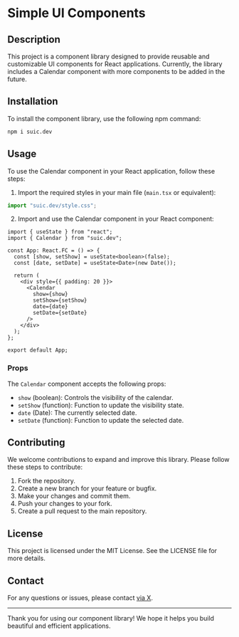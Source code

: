 # Simple UI Components

## Description

This project is a component library designed to provide reusable and customizable UI components for React applications. Currently, the library includes a Calendar component with more components to be added in the future.

## Installation

To install the component library, use the following npm command:

```bash
npm i suic.dev
```

## Usage

To use the Calendar component in your React application, follow these steps:

1. Import the required styles in your main file (`main.tsx` or equivalent):

```typescript
import "suic.dev/style.css";
```

2. Import and use the Calendar component in your React component:

```tsx
import { useState } from "react";
import { Calendar } from "suic.dev";

const App: React.FC = () => {
  const [show, setShow] = useState<boolean>(false);
  const [date, setDate] = useState<Date>(new Date());

  return (
    <div style={{ padding: 20 }}>
      <Calendar
        show={show}
        setShow={setShow}
        date={date}
        setDate={setDate}
      />
    </div>
  );
};

export default App;
```

### Props

The `Calendar` component accepts the following props:

- `show` (boolean): Controls the visibility of the calendar.
- `setShow` (function): Function to update the visibility state.
- `date` (Date): The currently selected date.
- `setDate` (function): Function to update the selected date.

## Contributing

We welcome contributions to expand and improve this library. Please follow these steps to contribute:

1. Fork the repository.
2. Create a new branch for your feature or bugfix.
3. Make your changes and commit them.
4. Push your changes to your fork.
5. Create a pull request to the main repository.

## License

This project is licensed under the MIT License. See the LICENSE file for more details.

## Contact

For any questions or issues, please contact [via X](https://twitter.com/fervillalbag).

---

Thank you for using our component library! We hope it helps you build beautiful and efficient applications.
